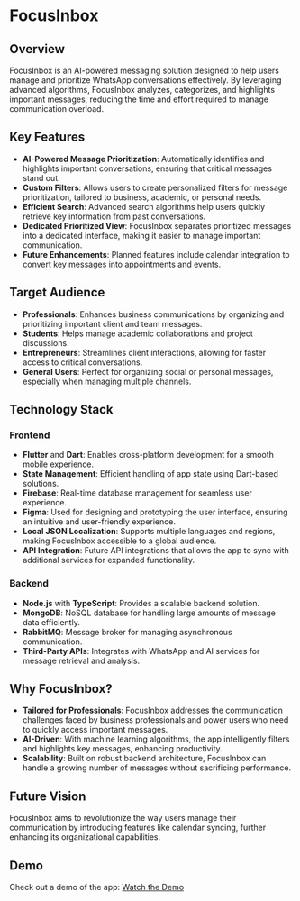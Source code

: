 # FocusInbox

## Overview
FocusInbox is an AI-powered messaging solution designed to help users manage and prioritize WhatsApp conversations effectively. By leveraging advanced algorithms, FocusInbox analyzes, categorizes, and highlights important messages, reducing the time and effort required to manage communication overload.

## Key Features

- **AI-Powered Message Prioritization**: Automatically identifies and highlights important conversations, ensuring that critical messages stand out.
- **Custom Filters**: Allows users to create personalized filters for message prioritization, tailored to business, academic, or personal needs.
- **Efficient Search**: Advanced search algorithms help users quickly retrieve key information from past conversations.
- **Dedicated Prioritized View**: FocusInbox separates prioritized messages into a dedicated interface, making it easier to manage important communication.
- **Future Enhancements**: Planned features include calendar integration to convert key messages into appointments and events.

## Target Audience
- **Professionals**: Enhances business communications by organizing and prioritizing important client and team messages.
- **Students**: Helps manage academic collaborations and project discussions.
- **Entrepreneurs**: Streamlines client interactions, allowing for faster access to critical conversations.
- **General Users**: Perfect for organizing social or personal messages, especially when managing multiple channels.

## Technology Stack

### Frontend
- **Flutter** and **Dart**: Enables cross-platform development for a smooth mobile experience.
- **State Management**: Efficient handling of app state using Dart-based solutions.
- **Firebase**: Real-time database management for seamless user experience.
- **Figma**: Used for designing and prototyping the user interface, ensuring an intuitive and user-friendly experience.
- **Local JSON Localization**: Supports multiple languages and regions, making FocusInbox accessible to a global audience.
- **API Integration**: Future API integrations that allows the app to sync with additional services for expanded functionality.

### Backend
- **Node.js** with **TypeScript**: Provides a scalable backend solution.
- **MongoDB**: NoSQL database for handling large amounts of message data efficiently.
- **RabbitMQ**: Message broker for managing asynchronous communication.
- **Third-Party APIs**: Integrates with WhatsApp and AI services for message retrieval and analysis.

## Why FocusInbox?
- **Tailored for Professionals**: FocusInbox addresses the communication challenges faced by business professionals and power users who need to quickly access important messages.
- **AI-Driven**: With machine learning algorithms, the app intelligently filters and highlights key messages, enhancing productivity.
- **Scalability**: Built on robust backend architecture, FocusInbox can handle a growing number of messages without sacrificing performance.

## Future Vision
FocusInbox aims to revolutionize the way users manage their communication by introducing features like calendar syncing, further enhancing its organizational capabilities.

## Demo
Check out a demo of the app: [Watch the Demo](https://drive.google.com/file/d/174L4-92pT7a_dD_wgLYeApK5AFFH7jVo/view?usp=sharing)



